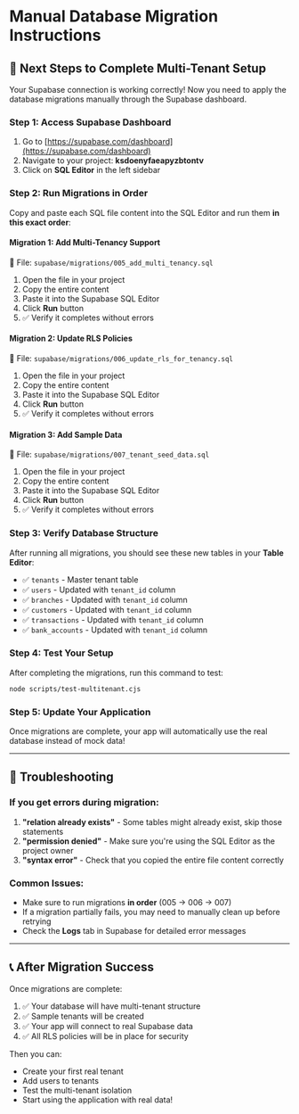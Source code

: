 # Manual Database Migration Instructions

## 🎯 Next Steps to Complete Multi-Tenant Setup

Your Supabase connection is working correctly! Now you need to apply the database migrations manually through the Supabase dashboard.

### Step 1: Access Supabase Dashboard

1. Go to [https://supabase.com/dashboard](https://supabase.com/dashboard)
2. Navigate to your project: **ksdoenyfaeapyzbtontv**
3. Click on **SQL Editor** in the left sidebar

### Step 2: Run Migrations in Order

Copy and paste each SQL file content into the SQL Editor and run them **in this exact order**:

#### Migration 1: Add Multi-Tenancy Support

📁 File: `supabase/migrations/005_add_multi_tenancy.sql`

1. Open the file in your project
2. Copy the entire content
3. Paste it into the Supabase SQL Editor
4. Click **Run** button
5. ✅ Verify it completes without errors

#### Migration 2: Update RLS Policies

📁 File: `supabase/migrations/006_update_rls_for_tenancy.sql`

1. Open the file in your project
2. Copy the entire content
3. Paste it into the Supabase SQL Editor
4. Click **Run** button
5. ✅ Verify it completes without errors

#### Migration 3: Add Sample Data

📁 File: `supabase/migrations/007_tenant_seed_data.sql`

1. Open the file in your project
2. Copy the entire content
3. Paste it into the Supabase SQL Editor
4. Click **Run** button
5. ✅ Verify it completes without errors

### Step 3: Verify Database Structure

After running all migrations, you should see these new tables in your **Table Editor**:

- ✅ `tenants` - Master tenant table
- ✅ `users` - Updated with `tenant_id` column
- ✅ `branches` - Updated with `tenant_id` column
- ✅ `customers` - Updated with `tenant_id` column
- ✅ `transactions` - Updated with `tenant_id` column
- ✅ `bank_accounts` - Updated with `tenant_id` column

### Step 4: Test Your Setup

After completing the migrations, run this command to test:

```bash
node scripts/test-multitenant.cjs
```

### Step 5: Update Your Application

Once migrations are complete, your app will automatically use the real database instead of mock data!

---

## 🚨 Troubleshooting

### If you get errors during migration:

1. **"relation already exists"** - Some tables might already exist, skip those statements
2. **"permission denied"** - Make sure you're using the SQL Editor as the project owner
3. **"syntax error"** - Check that you copied the entire file content correctly

### Common Issues:

- Make sure to run migrations **in order** (005 → 006 → 007)
- If a migration partially fails, you may need to manually clean up before retrying
- Check the **Logs** tab in Supabase for detailed error messages

---

## 📞 After Migration Success

Once migrations are complete:

1. ✅ Your database will have multi-tenant structure
2. ✅ Sample tenants will be created
3. ✅ Your app will connect to real Supabase data
4. ✅ All RLS policies will be in place for security

Then you can:

- Create your first real tenant
- Add users to tenants
- Test the multi-tenant isolation
- Start using the application with real data!
